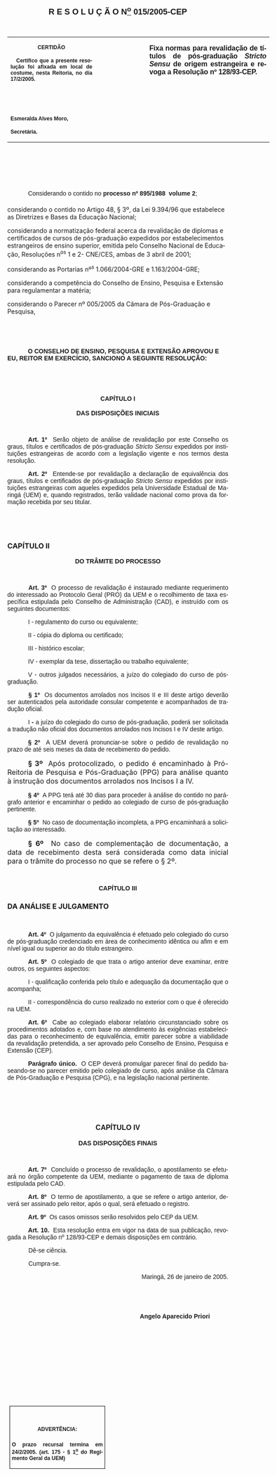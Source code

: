 <body lang=PT-BR style='tab-interval:35.45pt'>

<div class=Section1>

<p class=MsoNormal align=center style='text-align:center'><b style='mso-bidi-font-weight:
normal'><span style='font-size:14.0pt;mso-bidi-font-size:12.0pt;font-family:
Arial'><![if !supportEmptyParas]>&nbsp;<![endif]><o:p></o:p></span></b></p>

<p class=MsoNormal align=center style='text-align:center'><b style='mso-bidi-font-weight:
normal'><span style='font-size:14.0pt;mso-bidi-font-size:12.0pt;font-family:
Arial'><![if !supportEmptyParas]>&nbsp;<![endif]><o:p></o:p></span></b></p>

<p class=MsoNormal align=center style='text-align:center'><b style='mso-bidi-font-weight:
normal'><span style='font-size:14.0pt;mso-bidi-font-size:12.0pt;font-family:
Arial'><![if !supportEmptyParas]>&nbsp;<![endif]><o:p></o:p></span></b></p>

<p class=MsoNormal align=center style='text-align:center'><b style='mso-bidi-font-weight:
normal'><span style='font-size:14.0pt;mso-bidi-font-size:12.0pt;font-family:
Arial'>R E S O L U Ç Ã O N<u><sup>o</sup></u> 015/2005-CEP<o:p></o:p></span></b></p>

<p class=MsoNormal align=center style='text-align:center'><span
style='font-size:11.0pt;mso-bidi-font-size:12.0pt;font-family:Arial'><![if !supportEmptyParas]>&nbsp;<![endif]><o:p></o:p></span></p>

<table border=0 cellspacing=0 cellpadding=0 width=598 style='width:448.65pt;
 border-collapse:collapse;mso-padding-alt:0cm 5.4pt 0cm 5.4pt'>
 <tr>
  <td width=199 valign=top style='width:149.4pt;padding:0cm 5.4pt 0cm 5.4pt'>
  <p class=MsoNormal align=center style='text-align:center'><b
  style='mso-bidi-font-weight:normal'><span style='font-size:9.0pt;mso-bidi-font-size:
  12.0pt;font-family:Arial'>CERTIDÃO<o:p></o:p></span></b></p>
  <p class=MsoNormal style='text-align:justify'><b style='mso-bidi-font-weight:
  normal'><span style='font-size:9.0pt;mso-bidi-font-size:12.0pt;font-family:
  Arial'><span style="mso-spacerun: yes">   </span>Certifico que a presente
  resolução foi afixada em local de costume, nesta Reitoria, no dia 17/2/2005.<o:p></o:p></span></b></p>
  <p class=MsoNormal style='text-align:justify'><b style='mso-bidi-font-weight:
  normal'><span style='font-size:9.0pt;mso-bidi-font-size:12.0pt;font-family:
  Arial'>&nbsp;<o:p></o:p></span></b></p>
  <p class=MsoNormal style='text-align:justify'><b style='mso-bidi-font-weight:
  normal'><span style='font-size:9.0pt;mso-bidi-font-size:12.0pt;font-family:
  Arial'>&nbsp;<o:p></o:p></span></b></p>
  <p class=MsoNormal style='mso-pagination:none;layout-grid-mode:char'><b
  style='mso-bidi-font-weight:normal'><span style='font-size:9.0pt;mso-bidi-font-size:
  12.0pt;font-family:Arial'>Esmeralda Alves Moro,<o:p></o:p></span></b></p>
  <p class=MsoNormal><b style='mso-bidi-font-weight:normal'><span
  style='font-size:9.0pt;mso-bidi-font-size:12.0pt;font-family:Arial;
  layout-grid-mode:line'>Secretária.</span></b><b style='mso-bidi-font-weight:
  normal'><span style='font-size:11.0pt;mso-bidi-font-size:12.0pt;font-family:
  Arial'><o:p></o:p></span></b></p>
  </td>
  <td width=111 valign=top style='width:83.25pt;padding:0cm 5.4pt 0cm 5.4pt'>
  <p class=MsoNormal style='margin-top:0cm;margin-right:-5.4pt;margin-bottom:
  0cm;margin-left:5.85pt;margin-bottom:.0001pt'><span style='font-size:11.0pt;
  mso-bidi-font-size:12.0pt;font-family:Arial'>&nbsp;<o:p></o:p></span></p>
  </td>
  <td width=288 valign=top style='width:216.0pt;padding:0cm 5.4pt 0cm 5.4pt'>
  <p class=MsoNormal style='text-align:justify'><b style='mso-bidi-font-weight:
  normal'><span style='font-family:Arial;letter-spacing:-.1pt'>Fixa normas para
  revalidação de títulos de pós-graduação <i>Stricto Sensu</i> de origem
  estrangeira e revoga a Resolução nº 128/93-CEP.<o:p></o:p></span></b></p>
  </td>
 </tr>
</table>

<p class=BodyText21><span style='font-family:Arial'>&nbsp;&nbsp;<o:p></o:p></span></p>

<p class=BodyText21><span style='font-family:Arial'><![if !supportEmptyParas]>&nbsp;<![endif]><o:p></o:p></span></p>

<p class=BodyText21><span style='font-family:Arial'><![if !supportEmptyParas]>&nbsp;<![endif]><o:p></o:p></span></p>

<p class=MsoNormal style='text-align:justify;text-indent:35.4pt'><span
style='font-family:Arial'>Considerando o contido no <b>processo nº 895/1988 
volume 2</b>;<o:p></o:p></span></p>

<p class=MsoBodyTextIndent2><span style='mso-bidi-font-family:Arial'>considerando
o contido no Artigo 48, § 3º, da Lei 9.394/96 que estabelece as Diretrizes e
Bases da Educação Nacional;<o:p></o:p></span></p>

<p class=MsoBodyTextIndent2><span style='mso-bidi-font-family:Arial'>considerando
a normatização federal acerca da revalidação de diplomas e certificados de
cursos de pós-graduação expedidos por estabelecimentos estrangeiros de ensino
superior, emitida pelo Conselho Nacional de Educação, Resoluções n<sup>os</sup>
1 e 2- CNE/CES, ambas de 3 abril de 2001;<o:p></o:p></span></p>

<p class=MsoBodyTextIndent2><span style='mso-bidi-font-family:Arial'>considerando
as Portarias nº<sup>s</sup> 1.066/2004-GRE e 1.163/2004-GRE;<o:p></o:p></span></p>

<p class=MsoBodyTextIndent2><span style='mso-bidi-font-family:Arial'>considerando
a competência do Conselho de Ensino, Pesquisa e Extensão para regulamentar a
matéria;<o:p></o:p></span></p>

<p class=MsoBodyTextIndent2><span style='mso-bidi-font-family:Arial'>considerando
o Parecer nº 005/2005 da Câmara de Pós-Graduação e Pesquisa,<o:p></o:p></span></p>

<p class=MsoNormal style='text-align:justify'><span style='font-family:Arial'><![if !supportEmptyParas]>&nbsp;<![endif]><o:p></o:p></span></p>

<p class=MsoNormal style='text-align:justify'><span style='font-family:Arial'><![if !supportEmptyParas]>&nbsp;<![endif]><o:p></o:p></span></p>

<p class=BodyText21 style='mso-pagination:none'><span style='font-family:Arial;
layout-grid-mode:line'>&nbsp;<span style='mso-tab-count:1'>           </span></span><b
style='mso-bidi-font-weight:normal'><span style='font-family:Arial'>O CONSELHO
DE ENSINO, PESQUISA E EXTENSÃO APROVOU E EU, REITOR EM EXERCÍCIO, SANCIONO A
SEGUINTE RESOLUÇÃO:</span></b><span style='font-family:Arial;layout-grid-mode:
line'><o:p></o:p></span></p>

<p class=DefinitionTerm><span style='font-family:Arial'><![if !supportEmptyParas]>&nbsp;<![endif]><o:p></o:p></span></p>

<p class=MsoNormal><span style='font-family:Arial'><![if !supportEmptyParas]>&nbsp;<![endif]><o:p></o:p></span></p>

<p class=MsoNormal align=center style='text-align:center;line-height:150%'><b
style='mso-bidi-font-weight:normal'><span style='font-family:Arial'>CAPÍTULO I<o:p></o:p></span></b></p>

<p class=MsoNormal align=center style='text-align:center'><b style='mso-bidi-font-weight:
normal'><span style='font-family:Arial'>DAS DISPOSIÇÕES INICIAIS</span></b><span
style='font-family:Arial'><o:p></o:p></span></p>

<p class=MsoNormal style='text-align:justify'><b style='mso-bidi-font-weight:
normal'><span style='font-family:Arial'><![if !supportEmptyParas]>&nbsp;<![endif]><o:p></o:p></span></b></p>

<p class=MsoNormal style='text-align:justify;text-indent:35.45pt'><b
style='mso-bidi-font-weight:normal'><span style='font-family:Arial'>Art. 1º</span></b><span
style='font-family:Arial'><span style="mso-spacerun: yes">  </span>Serão objeto
de análise de revalidação por este Conselho os graus, títulos e certificados de
pós-graduação <i style='mso-bidi-font-style:normal'>Stricto Sensu </i>expedidos
por instituições estrangeiras de acordo com a legislação vigente e nos termos
desta resolução.<o:p></o:p></span></p>

<p class=MsoNormal style='text-align:justify;text-indent:35.45pt'><b
style='mso-bidi-font-weight:normal'><span style='font-family:Arial'>Art. 2º</span></b><span
style='font-family:Arial'><span style="mso-spacerun: yes">  </span>Entende-se
por revalidação a declaração de equivalência dos graus, títulos e certificados
de pós-graduação <i style='mso-bidi-font-style:normal'>Stricto Sensu </i>expedidos
por instituições estrangeiras com aqueles expedidos pela Universidade Estadual
de Maringá (UEM) e, quando registrados, terão validade nacional como prova da
formação recebida por seu titular.<o:p></o:p></span></p>

<p class=MsoNormal style='text-align:justify'><span style='font-family:Arial;
color:red'><![if !supportEmptyParas]>&nbsp;<![endif]><o:p></o:p></span></p>

<p class=MsoNormal style='text-align:justify'><span style='font-family:Arial'><![if !supportEmptyParas]>&nbsp;<![endif]><o:p></o:p></span></p>

<h3><span style='mso-bidi-font-family:Arial'>CAPÍTULO II<o:p></o:p></span></h3>

<p class=MsoNormal align=center style='text-align:center'><b style='mso-bidi-font-weight:
normal'><span style='font-family:Arial'>DO TRÂMITE DO PROCESSO<o:p></o:p></span></b></p>

<p class=MsoNormal style='text-align:justify'><b style='mso-bidi-font-weight:
normal'><span style='font-family:Arial;color:red'><![if !supportEmptyParas]>&nbsp;<![endif]><o:p></o:p></span></b></p>

<p class=MsoNormal style='text-align:justify;text-indent:36.0pt'><b
style='mso-bidi-font-weight:normal'><span style='font-family:Arial'>Art. 3º</span></b><span
style='font-family:Arial'><span style="mso-spacerun: yes">  </span>O processo
de revalidação é instaurado mediante requerimento do interessado<span
style='color:red'> </span>ao Protocolo Geral (PRO) da UEM e o recolhimento de
taxa específica estipulada pelo Conselho de Administração (CAD), e instruído
com os seguintes documentos:<o:p></o:p></span></p>

<p class=MsoNormal style='margin-left:23.6pt;text-align:justify;text-indent:
11.85pt'><span style='font-family:Arial;mso-bidi-font-weight:bold'>I </span><span
style='font-family:Arial'>- regulamento do curso ou equivalente;<o:p></o:p></span></p>

<p class=MsoNormal style='margin-left:23.6pt;text-align:justify;text-indent:
11.85pt'><span style='font-family:Arial;mso-bidi-font-weight:bold'>II</span><span
style='font-family:Arial'> - cópia do diploma ou certificado;<o:p></o:p></span></p>

<p class=MsoNormal style='margin-left:23.6pt;text-align:justify;text-indent:
11.85pt'><span style='font-family:Arial;mso-bidi-font-weight:bold'>III </span><span
style='font-family:Arial'>- histórico escolar;<o:p></o:p></span></p>

<p class=MsoNormal style='margin-left:23.6pt;text-align:justify;text-indent:
11.85pt'><span style='font-family:Arial;mso-bidi-font-weight:bold'>IV</span><span
style='font-family:Arial'> - exemplar da tese, dissertação ou trabalho
equivalente;<o:p></o:p></span></p>

<p class=MsoNormal style='text-align:justify;text-indent:35.45pt'><span
style='font-family:Arial;mso-bidi-font-weight:bold'>V</span><span
style='font-family:Arial'> - outros julgados necessários, a juízo do colegiado do
curso de pós-graduação<span style='color:blue'>.<o:p></o:p></span></span></p>

<p class=MsoNormal style='text-align:justify;text-indent:36.0pt'><b
style='mso-bidi-font-weight:normal'><span style='font-family:Arial'>§ 1º<span
style='color:red'><span style="mso-spacerun: yes">  </span></span></span></b><span
style='font-family:Arial'>Os documentos arrolados nos Incisos II e III deste
artigo deverão ser autenticados pela autoridade consular competente e
acompanhados de tradução oficial.<o:p></o:p></span></p>

<p class=MsoNormal style='text-align:justify;text-indent:35.45pt'><span
style='font-family:Arial;mso-bidi-font-weight:bold'>I </span><b
style='mso-bidi-font-weight:normal'><span style='font-family:Arial'>- </span></b><span
style='font-family:Arial'>a juízo do colegiado do curso de pós-graduação,
poderá ser solicitada a tradução não oficial dos documentos arrolados nos
Incisos <span style='mso-bidi-font-weight:bold'>I</span> e <span
style='mso-bidi-font-weight:bold'>IV</span> deste artigo.<o:p></o:p></span></p>

<p class=MsoNormal style='text-align:justify;text-indent:35.45pt'><b
style='mso-bidi-font-weight:normal'><span style='font-family:Arial'>§ 2º<span
style="mso-spacerun: yes">  </span></span></b><span style='font-family:Arial'>A
UEM deverá pronunciar-se sobre o pedido de revalidação no prazo de até seis
meses da data de recebimento do pedido.<o:p></o:p></span></p>

<p class=MsoBodyText style='text-align:justify;text-indent:35.45pt'><b
style='mso-bidi-font-weight:normal'><span style='font-size:12.0pt;mso-bidi-font-size:
10.0pt;mso-bidi-font-family:Arial'>§ 3º<span style="mso-spacerun: yes"> 
</span></span></b><span style='font-size:12.0pt;mso-bidi-font-size:10.0pt;
mso-bidi-font-family:Arial'>Após protocolizado, o pedido é encaminhado à
Pró-Reitoria de Pesquisa e Pós-Graduação (PPG) para análise quanto à instrução
dos documentos arrolados nos Incisos I a IV.<o:p></o:p></span></p>

<p class=MsoNormal style='text-align:justify;text-indent:35.45pt'><b
style='mso-bidi-font-weight:normal'><span style='font-family:Arial'>§ 4º</span></b><span
style='font-family:Arial'><span style="mso-spacerun: yes">  </span>A PPG terá
até 30 dias para proceder à análise do contido no parágrafo anterior e
encaminhar o pedido ao colegiado de curso de pós-graduação pertinente.<o:p></o:p></span></p>

<p class=MsoNormal style='text-align:justify;text-indent:35.45pt'><b
style='mso-bidi-font-weight:normal'><span style='font-family:Arial'>§ 5º</span></b><span
style='font-family:Arial'><span style="mso-spacerun: yes">  </span>No caso de
documentação incompleta, a PPG encaminhará a solicitação ao interessado.<o:p></o:p></span></p>

<p class=MsoBodyText style='text-align:justify;text-indent:35.45pt'><b
style='mso-bidi-font-weight:normal'><span style='font-size:12.0pt;mso-bidi-font-size:
10.0pt;mso-bidi-font-family:Arial'>§ 6º</span></b><span style='font-size:12.0pt;
mso-bidi-font-size:10.0pt;mso-bidi-font-family:Arial'><span
style="mso-spacerun: yes">  </span>No caso de complementação de documentação, a
data de recebimento desta será considerada como data inicial para o trâmite do
processo no que se refere o § 2º.<o:p></o:p></span></p>

<p class=MsoNormal style='text-align:justify'><span style='font-family:Arial'><![if !supportEmptyParas]>&nbsp;<![endif]><o:p></o:p></span></p>

<p class=MsoNormal align=center style='text-align:center'><b><span
style='font-family:Arial'>CAPÍTULO III<o:p></o:p></span></b></p>

<h3><span style='mso-bidi-font-size:12.0pt;mso-bidi-font-family:Arial;
mso-bidi-font-weight:bold'>DA ANÁLISE E JULGAMENTO<o:p></o:p></span></h3>

<p class=MsoNormal align=center style='text-align:center'><span
style='font-family:Arial'><![if !supportEmptyParas]>&nbsp;<![endif]><o:p></o:p></span></p>

<p class=MsoNormal style='text-align:justify;text-indent:35.45pt'><b
style='mso-bidi-font-weight:normal'><span style='font-family:Arial'>Art. 4º</span></b><span
style='font-family:Arial;color:red'><span style="mso-spacerun: yes">  </span></span><span
style='font-family:Arial'>O julgamento da equivalência é efetuado pelo
colegiado do curso de pós-graduação credenciado em área de conhecimento
idêntica ou afim e em nível igual ou superior ao do título estrangeiro.<b
style='mso-bidi-font-weight:normal'><span style='color:red'><o:p></o:p></span></b></span></p>

<p class=MsoNormal style='text-align:justify;text-indent:35.45pt'><b
style='mso-bidi-font-weight:normal'><span style='font-family:Arial'>Art. 5º</span></b><span
style='font-family:Arial;color:red'><span style="mso-spacerun: yes">  </span></span><span
style='font-family:Arial'>O colegiado de que trata o artigo anterior deve
examinar, entre outros, os seguintes aspectos:<o:p></o:p></span></p>

<p class=MsoNormal style='text-align:justify;text-indent:35.45pt'><span
style='font-family:Arial;mso-bidi-font-weight:bold'>I</span><span
style='font-family:Arial'> - qualificação conferida pelo título e adequação da
documentação que o acompanha;<o:p></o:p></span></p>

<p class=MsoNormal style='text-align:justify;text-indent:35.45pt'><span
style='font-family:Arial;mso-bidi-font-weight:bold'>II</span><span
style='font-family:Arial'> - correspondência do curso realizado no exterior com
o que é oferecido na UEM.<o:p></o:p></span></p>

<p class=MsoNormal style='text-align:justify;text-indent:35.45pt'><b
style='mso-bidi-font-weight:normal'><span style='font-family:Arial'>Art. 6º</span></b><span
style='font-family:Arial'><span style="mso-spacerun: yes">  </span>Cabe ao
colegiado elaborar relatório circunstanciado sobre os procedimentos adotados e,
com base no atendimento às exigências estabelecidas para o reconhecimento de
equivalência, emitir parecer sobre a viabilidade da revalidação pretendida, a
ser aprovado pelo Conselho de Ensino, Pesquisa e Extensão (CEP).<o:p></o:p></span></p>

<p class=MsoNormal style='text-align:justify;text-indent:35.45pt'><b
style='mso-bidi-font-weight:normal'><span style='font-family:Arial'>Parágrafo
único.<span style="mso-spacerun: yes">  </span></span></b><span
style='font-family:Arial'>O CEP deverá promulgar parecer final do pedido
baseando-se no parecer emitido pelo colegiado de curso, após análise da Câmara
de Pós-Graduação e Pesquisa (CPG), e na legislação nacional pertinente.<o:p></o:p></span></p>

<h1 align=center style='text-align:center'><span style='font-size:12.0pt;
mso-bidi-font-size:10.0pt;font-family:Arial;mso-bidi-font-weight:bold'><![if !supportEmptyParas]>&nbsp;<![endif]><o:p></o:p></span></h1>

<h1 align=center style='text-align:center'><span style='font-size:12.0pt;
mso-bidi-font-size:10.0pt;font-family:Arial;mso-bidi-font-weight:bold'>CAPÍTULO
IV<o:p></o:p></span></h1>

<p class=MsoNormal align=center style='text-align:center'><b style='mso-bidi-font-weight:
normal'><span style='font-family:Arial'>DAS DISPOSIÇÕES FINAIS</span></b><span
style='font-family:Arial'><o:p></o:p></span></p>

<p class=MsoNormal style='text-align:justify'><b style='mso-bidi-font-weight:
normal'><span style='font-family:Arial;color:red'><![if !supportEmptyParas]>&nbsp;<![endif]><o:p></o:p></span></b></p>

<p class=MsoNormal style='text-align:justify;text-indent:35.45pt'><b
style='mso-bidi-font-weight:normal'><span style='font-family:Arial'>Art. 7º</span></b><span
style='font-family:Arial'><span style="mso-spacerun: yes">  </span>Concluído o
processo de revalidação, o apostilamento se efetuará no órgão competente da
UEM, mediante o pagamento de taxa de diploma estipulada pelo CAD.<b
style='mso-bidi-font-weight:normal'><o:p></o:p></b></span></p>

<p class=MsoNormal style='text-align:justify;text-indent:35.45pt'><b
style='mso-bidi-font-weight:normal'><span style='font-family:Arial'>Art. 8º</span></b><span
style='font-family:Arial'><span style="mso-spacerun: yes">  </span>O termo de
apostilamento, a que se refere o artigo anterior, deverá ser assinado pelo
reitor, após o qual, será efetuado o registro.<o:p></o:p></span></p>

<p class=MsoNormal style='text-align:justify;text-indent:35.45pt'><b
style='mso-bidi-font-weight:normal'><span style='font-family:Arial'>Art. 9º<span
style='color:red'><span style="mso-spacerun: yes">  </span></span></span></b><span
style='font-family:Arial'>Os casos omissos serão resolvidos pelo CEP da UEM.<o:p></o:p></span></p>

<p class=MsoNormal style='text-align:justify;text-indent:35.45pt'><b
style='mso-bidi-font-weight:normal'><span style='font-family:Arial'>Art. 10.<span
style='color:red'><span style="mso-spacerun: yes">  </span></span></span></b><span
style='font-family:Arial'>Esta resolução entra em vigor na data de sua
publicação, revogada a Resolução nº 128/93-CEP e demais disposições em
contrário.<o:p></o:p></span></p>

<p class=MsoNormal style='text-align:justify;text-indent:36.0pt'><span
style='font-family:Arial'>Dê-se ciência.<o:p></o:p></span></p>

<p class=MsoNormal style='text-align:justify;text-indent:36.0pt;tab-stops:308.25pt'><span
style='font-family:Arial'>Cumpra-se.<span style='mso-tab-count:1'>                                                                      </span><o:p></o:p></span></p>

<p class=MsoNormal style='text-align:justify;text-indent:8.0cm'><span
style='font-family:Arial'>&nbsp;Maringá, 26 de janeiro de 2005.<o:p></o:p></span></p>

<p class=MsoNormal style='text-align:justify;text-indent:241.0pt'><span
style='font-family:Arial'>&nbsp;<o:p></o:p></span></p>

<p class=MsoNormal style='text-align:justify;text-indent:241.0pt;tab-stops:
234.0pt 279.0pt'><span style='font-family:Arial'>&nbsp;<o:p></o:p></span></p>

<p class=MsoNormal style='text-align:justify;text-indent:8.0cm'><b
style='mso-bidi-font-weight:normal'><span style='font-family:Arial'>Angelo
Aparecido Priori<o:p></o:p></span></b></p>

<p class=MsoNormal style='text-align:justify'><b style='mso-bidi-font-weight:
normal'><span style='font-family:Arial'><![if !supportEmptyParas]>&nbsp;<![endif]><o:p></o:p></span></b></p>

<p class=MsoNormal style='text-align:justify'><b style='mso-bidi-font-weight:
normal'><span style='font-family:Arial'><![if !supportEmptyParas]>&nbsp;<![endif]><o:p></o:p></span></b></p>

<p class=MsoNormal style='text-align:justify'><b style='mso-bidi-font-weight:
normal'><span style='font-family:Arial'><![if !supportEmptyParas]>&nbsp;<![endif]><o:p></o:p></span></b></p>

<p class=MsoNormal style='text-align:justify'><b style='mso-bidi-font-weight:
normal'><span style='font-family:Arial'><![if !supportEmptyParas]>&nbsp;<![endif]><o:p></o:p></span></b></p>

<p class=MsoNormal style='text-align:justify'><b style='mso-bidi-font-weight:
normal'><span style='font-family:Arial'><![if !supportEmptyParas]>&nbsp;<![endif]><o:p></o:p></span></b></p>

<p class=MsoNormal style='text-align:justify'><b style='mso-bidi-font-weight:
normal'><span style='font-family:Arial'><![if !supportEmptyParas]>&nbsp;<![endif]><o:p></o:p></span></b></p>

<table border=1 cellspacing=0 cellpadding=0 style='margin-left:3.5pt;
 border-collapse:collapse;border:none;mso-border-alt:solid windowtext .5pt;
 mso-padding-alt:0cm 3.5pt 0cm 3.5pt'>
 <tr>
  <td width=207 valign=top style='width:155.6pt;border:solid windowtext .5pt;
  padding:0cm 3.5pt 0cm 3.5pt'>
  <h1 align=center style='text-align:center'><span style='font-size:9.0pt;
  mso-bidi-font-size:10.0pt;font-family:Arial'>ADVERTÊNCIA:</span><span
  style='font-size:9.0pt;mso-bidi-font-size:10.0pt;font-family:Arial;
  mso-fareast-font-family:"Arial Unicode MS"'><o:p></o:p></span></h1>
  <p class=MsoNormal style='text-align:justify'><b style='mso-bidi-font-weight:
  normal'><span style='font-size:9.0pt;mso-bidi-font-size:12.0pt;font-family:
  Arial'>O prazo recursal termina em 24/2/2005. (art. 175 - § 1<u><sup>o</sup></u>
  do Regimento Geral da UEM)</span></b><span style='font-size:9.0pt;mso-bidi-font-size:
  12.0pt;font-family:Arial'><o:p></o:p></span></p>
  </td>
 </tr>
</table>

<p class=MsoNormal align=center style='text-align:center'><![if !supportEmptyParas]>&nbsp;<![endif]><o:p></o:p></p>

</div>

</body>
